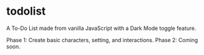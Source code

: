 # todolist
A To-Do List made from vanilla JavaScript with a Dark Mode toggle feature. 

Phase 1: Create basic characters, setting, and interactions.
Phase 2: Coming soon.

